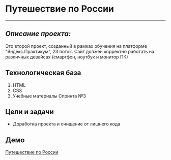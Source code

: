 # Путешествие по России
------
## *Описание проекта:*
Это второй проект, созданный в рамках обучения на платформе "Яндекс.Практикум", 23 поток. Сайт должен корректно работать на различных девайсах (смартфон, ноутбук и монитор ПК)
## Технологическая база
 1. HTML
 2. CSS
 3. Учебные материалы Спринта №3
## Цели и задачи
* Доработка проекта и очищение от лишнего кода
## Демо
[Путешествие по России](https://a-trsv.github.io/russian-travel/index.html)
